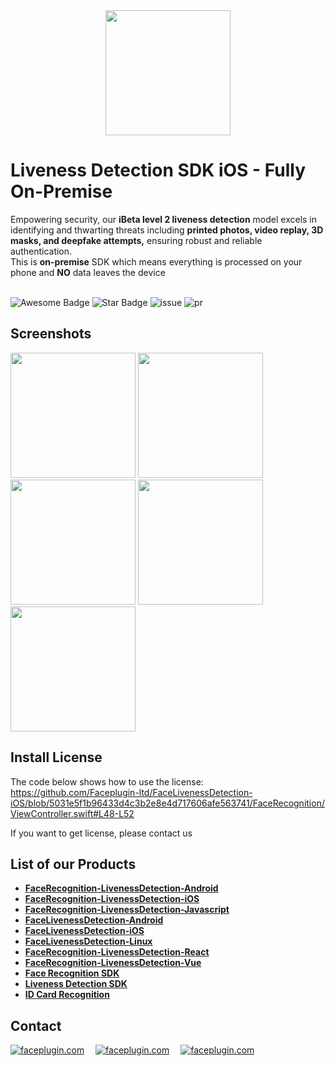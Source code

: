 <div align="center">
<img alt="" src="https://github.com/Faceplugin-ltd/FaceRecognition-Javascript/assets/160750757/657130a9-50f2-486d-b6d5-b78bcec5e6e2.png" width=200/>
</div>

# Liveness Detection SDK iOS - Fully On-Premise
Empowering security, our **iBeta level 2 liveness detection** model excels in identifying and thwarting threats including **printed photos, video replay, 3D masks, and deepfake attempts,** ensuring robust and reliable authentication.
<br>This is **on-premise** SDK which means everything is processed on your phone and **NO** data leaves the device 
<br></br>

<div align="left">
<img src="https://cdn.rawgit.com/sindresorhus/awesome/d7305f38d29fed78fa85652e3a63e154dd8e8829/media/badge.svg" alt="Awesome Badge"/>
<img src="https://img.shields.io/static/v1?label=%F0%9F%8C%9F&message=If%20Useful&style=style=flat&color=BC4E99" alt="Star Badge"/>
<img src="https://img.shields.io/github/issues/genderev/assassin" alt="issue"/>
<img src="https://img.shields.io/github/issues-pr/genderev/assassin" alt="pr"/>
</div>

<h2>Screenshots</h2>
<div align="left">
<img alt="" src="https://github.com/Faceplugin-ltd/FaceLivenessDetection-iOS/assets/160750757/d9dda407-4a26-40ec-b76f-0a5755889c40" width=200/>
<img alt="" src="https://github.com/Faceplugin-ltd/FaceLivenessDetection-Android/assets/160750757/682cba4e-0511-4040-b66c-66ed28c249b9" width=200/>
<img alt="" src="https://github.com/Faceplugin-ltd/FaceLivenessDetection-Android/assets/160750757/9ddc0b93-49b6-4e95-a851-7728eaf9ee9d" width=200/>
<img alt="" src="https://github.com/Faceplugin-ltd/FaceLivenessDetection-Android/assets/160750757/2105a6ee-fef9-46b5-9129-3429735e3cf8" width=200/>
<img alt="" src="https://github.com/Faceplugin-ltd/FaceLivenessDetection-iOS/assets/160750757/0b2d71b6-fde1-48ff-83a9-8c7b64b7d1b8" width=200/>
</div>

<h2>Install License</h2>
  
The code below shows how to use the license: https://github.com/Faceplugin-ltd/FaceLivenessDetection-iOS/blob/5031e5f1b96433d4c3b2e8e4d717606afe563741/FaceRecognition/ViewController.swift#L48-L52

If you want to get license, please contact us

<h2>List of our Products</h2>

* **[FaceRecognition-LivenessDetection-Android](https://github.com/Faceplugin-ltd/FaceRecognition-Android)**
* **[FaceRecognition-LivenessDetection-iOS](https://github.com/Faceplugin-ltd/FaceRecognition-iOS)**
* **[FaceRecognition-LivenessDetection-Javascript](https://github.com/Faceplugin-ltd/FaceRecognition-LivenessDetection-Javascript)**
* **[FaceLivenessDetection-Android](https://github.com/Faceplugin-ltd/FaceLivenessDetection-Android)**
* **[FaceLivenessDetection-iOS](https://github.com/Faceplugin-ltd/FaceLivenessDetection-iOS)**
* **[FaceLivenessDetection-Linux](https://github.com/Faceplugin-ltd/FaceLivenessDetection-Linux)**
* **[FaceRecognition-LivenessDetection-React](https://github.com/Faceplugin-ltd/FaceRecognition-LivenessDetection-React)**
* **[FaceRecognition-LivenessDetection-Vue](https://github.com/Faceplugin-ltd/FaceRecognition-LivenessDetection-Vue)**
* **[Face Recognition SDK](https://github.com/Faceplugin-ltd/Face-Recognition-SDK)**
* **[Liveness Detection SDK](https://github.com/Faceplugin-ltd/Face-Liveness-Detection-SDK)**
* **[ID Card Recognition](https://github.com/Faceplugin-ltd/ID-Card-Recognition)**

<h2>Contact</h2>
<div align="left">
<a target="_blank" href="mailto:info@faceplugin.com"><img src="https://img.shields.io/badge/email-info@faceplugin.com-blue.svg?logo=gmail " alt="faceplugin.com"></a>&emsp;
<a target="_blank" href="https://t.me/faceplugin"><img src="https://img.shields.io/badge/telegram-@faceplugin-blue.svg?logo=telegram " alt="faceplugin.com"></a>&emsp;
<a target="_blank" href="https://wa.me/+14422295661"><img src="https://img.shields.io/badge/whatsapp-faceplugin-blue.svg?logo=whatsapp " alt="faceplugin.com">
</div>

